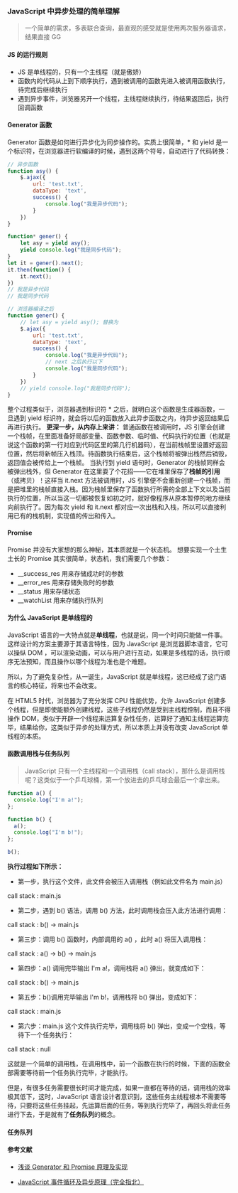 ### JavaScript 中异步处理的简单理解

> 一个简单的需求，多表联合查询，最直观的感受就是使用两次服务器请求，结果直接 GG

#### JS 的运行规则

- JS 是单线程的，只有一个主线程（就是傲娇）
- 函数内的代码从上到下顺序执行，遇到被调用的函数先进入被调用函数执行，待完成后继续执行
- 遇到异步事件，浏览器另开一个线程，主线程继续执行，待结果返回后，执行回调函数

#### Generator 函数

Generator 函数是如何进行异步化为同步操作的。实质上很简单，\* 和 yield 是一个标识符，在浏览器进行软编译的时候，遇到这两个符号，自动进行了代码转换：

```JavaScript
// 异步函数
function asy() {
    $.ajax({
        url: 'test.txt',
        dataType: 'text',
        success() {
            console.log("我是异步代码");
        }
    })
}

function* gener() {
    let asy = yield asy();
    yield console.log("我是同步代码");
}
let it = gener().next();
it.then(function() {
    it.next();
})
// 我是异步代码
// 我是同步代码

// 浏览器编译之后
function gener() {
    // let asy = yield asy(); 替换为
    $.ajax({
        url: 'test.txt',
        dataType: 'text',
        success() {
            console.log("我是异步代码");
            // next 之后执行以下
            console.log("我是同步代码");
        }
    })
    // yield console.log("我是同步代码");
}
```

整个过程类似于，浏览器遇到标识符 \* 之后，就明白这个函数是生成器函数，一旦遇到 yield 标识符，就会将以后的函数放入此异步函数之内，待异步返回结果后再进行执行。
**更深一步，从内存上来讲：**
普通函数在被调用时，JS 引擎会创建一个栈帧，在里面准备好局部变量、函数参数、临时值、代码执行的位置（也就是说这个函数的第一行对应到代码区里的第几行机器码），在当前栈帧里设置好返回位置，然后将新帧压入栈顶。待函数执行结束后，这个栈帧将被弹出栈然后销毁，返回值会被传给上一个栈帧。
当执行到 yield 语句时，Generator 的栈帧同样会被弹出栈外，但 Generator 在这里耍了个花招——它在堆里保存了**栈帧的引用**（或拷贝）！这样当 it.next 方法被调用时，JS 引擎便不会重新创建一个栈帧，而是把堆里的栈帧直接入栈。因为栈帧里保存了函数执行所需的全部上下文以及当前执行的位置，所以当这一切都被恢复如初之时，就好像程序从原本暂停的地方继续向前执行了。因为每次 yield 和 it.next 都对应一次出栈和入栈，所以可以直接利用已有的栈机制，实现值的传出和传入。

#### Promise

Promise 并没有大家想的那么神秘，其本质就是一个状态机。
想要实现一个土生土长的 Promise 其实很简单，状态机，我们需要几个参数：

- \_\_success_res 用来存储成功时的参数
- \_\_error_res 用来存储失败时的参数
- \_\_status 用来存储状态
- \_\_watchList 用来存储执行队列

#### 为什么 JavaScript 是单线程的

JavaScript 语言的一大特点就是**单线程**，也就是说，同一个时间只能做一件事。这样设计的方案主要源于其语言特性，因为 JavaScript 是浏览器脚本语言，它可以操纵 DOM ，可以渲染动画，可以与用户进行互动，如果是多线程的话，执行顺序无法预知，而且操作以哪个线程为准也是个难题。

所以，为了避免复杂性，从一诞生，JavaScript 就是单线程，这已经成了这门语言的核心特征，将来也不会改变。

在 HTML5 时代，浏览器为了充分发挥 CPU 性能优势，允许 JavaScript 创建多个线程，但是即使能额外创建线程，这些子线程仍然是受到主线程控制，而且不得操作 DOM，类似于开辟一个线程来运算复杂性任务，运算好了通知主线程运算完毕，结果给你，这类似于异步的处理方式，所以本质上并没有改变 JavaScript 单线程的本质。

#### 函数调用栈与任务队列

> JavaScript 只有一个主线程和一个调用栈（call stack），那什么是调用栈呢？这类似于一个乒乓球桶，第一个放进去的乒乓球会最后一个拿出来。

```JavaScript
function a() {
  console.log("I'm a!");
};

function b() {
  a();
  console.log("I'm b!");
};

b();
```

**执行过程如下所示：**

- 第一步，执行这个文件，此文件会被压入调用栈（例如此文件名为 main.js）

call stack : main.js

- 第二步，遇到 b() 语法，调用 b() 方法，此时调用栈会压入此方法进行调用：

call stack : b() -> main.js

- 第三步：调用 b() 函数时，内部调用的 a() ，此时 a() 将压入调用栈：

call stack : a() -> b() -> main.js

- 第四步：a() 调用完毕输出 I'm a!，调用栈将 a() 弹出，就变成如下：

call stack : b() -> main.js

- 第五步：b()调用完毕输出 I'm b!，调用栈将 b() 弹出，变成如下：

call stack : main.js

- 第六步：main.js 这个文件执行完毕，调用栈将 b() 弹出，变成一个空栈，等待下一个任务执行：

call stack : null

这就是一个简单的调用栈，在调用栈中，前一个函数在执行的时候，下面的函数全部需要等待前一个任务执行完毕，才能执行。

但是，有很多任务需要很长时间才能完成，如果一直都在等待的话，调用栈的效率极其低下，这时，JavaScript 语言设计者意识到，这些任务主线程根本不需要等待，只要将这些任务挂起，先运算后面的任务，等到执行完毕了，再回头将此任务进行下去，于是就有了**任务队列**的概念。

#### 任务队列

#### 参考文献

- [浅谈 Generator 和 Promise 原理及实现](https://juejin.cn/post/6844903652445044749)

- [JavaScript 事件循环及异步原理（完全指北）](https://blog.csdn.net/dficvkt1178/article/details/102331180?utm_medium=distribute.pc_relevant.none-task-blog-2~default~baidujs_title~default-1-102331180-blog-91367119.pc_relevant_default&spm=1001.2101.3001.4242.2&utm_relevant_index=4)
